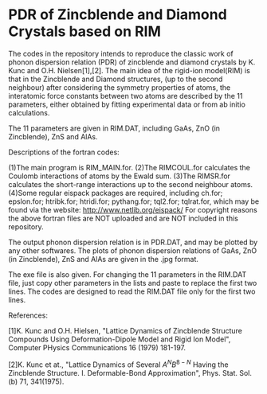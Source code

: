 # PDR of Zincblende and Diamond Crystals based on RIM
The codes in the repository intends to reproduce the classic work of phonon dispersion relation (PDR) of zincblende and diamond crystals by K. Kunc and O.H. Nielsen[1],[2].
The main idea of the rigid-ion model(RIM) is that in the Zincblende and Diamond structures, (up to the second neighbour) after considering the symmetry properties of atoms, the interatomic force constants between two atoms are described by the 11 parameters, either obtained by fitting experimental data or from ab initio calculations.

The 11 parameters are given in RIM.DAT, including GaAs, ZnO (in Zincblende), ZnS and AlAs.

Descriptions of the fortran codes:

(1)The main program is RIM_MAIN.for.
(2)The RIMCOUL.for calculates the Coulomb interactions of atoms by the Ewald sum.
(3)The RIMSR.for calculates the short-range interactions up to the second neighbour atoms. 
(4)Some regular eispack packages are required, including
	ch.for; 
	epslon.for; 
	htribk.for; 
	htridi.for; 
	pythang.for; 
	tql2.for; 
	tqlrat.for, which may be found via the website: http://www.netlib.org/eispack/
   For copyright reasons the above fortran files are NOT uploaded and are NOT included in this repository.

The output phonon dispersion relation is in PDR.DAT, and may be plotted by any other softwares. The plots of phonon dispersion relations of GaAs, ZnO (in Zincblende), ZnS and AlAs are given in the .jpg format.

The exe file is also given. For changing the 11 parameters in the RIM.DAT file, just copy other parameters in the lists and paste to replace the first two lines. The codes are designed to read the RIM.DAT file only for the first two lines.

References:

[1]K. Kunc and O.H. Hielsen, "Lattice Dynamics of Zincblende Structure Compounds Using Deformation-Dipole Model and Rigid Ion Model", Computer PHysics Communications 16 (1979) 181-197.

[2]K. Kunc et at., "Lattice Dynamics of Several $A^{N}B^{8-N}$ Having the Zincblende Structure. I. Deformable-Bond Approximation", Phys. Stat. Sol. (b) 71, 341(1975).
